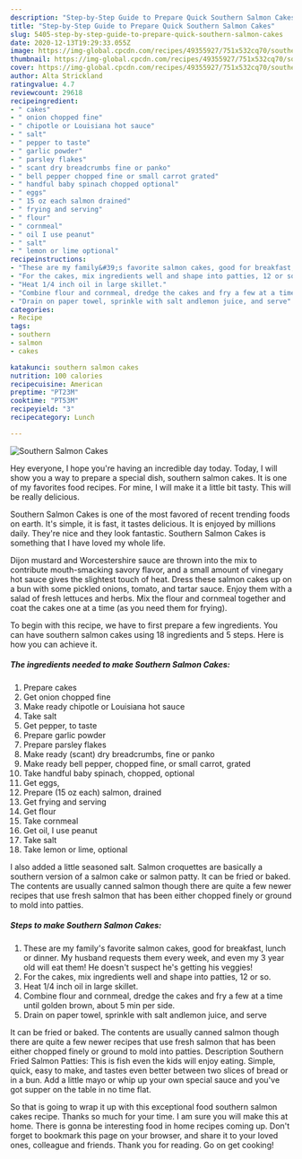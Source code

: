 ```yaml
---
description: "Step-by-Step Guide to Prepare Quick Southern Salmon Cakes"
title: "Step-by-Step Guide to Prepare Quick Southern Salmon Cakes"
slug: 5405-step-by-step-guide-to-prepare-quick-southern-salmon-cakes
date: 2020-12-13T19:29:33.055Z
image: https://img-global.cpcdn.com/recipes/49355927/751x532cq70/southern-salmon-cakes-recipe-main-photo.jpg
thumbnail: https://img-global.cpcdn.com/recipes/49355927/751x532cq70/southern-salmon-cakes-recipe-main-photo.jpg
cover: https://img-global.cpcdn.com/recipes/49355927/751x532cq70/southern-salmon-cakes-recipe-main-photo.jpg
author: Alta Strickland
ratingvalue: 4.7
reviewcount: 29618
recipeingredient:
- " cakes"
- " onion chopped fine"
- " chipotle or Louisiana hot sauce"
- " salt"
- " pepper to taste"
- " garlic powder"
- " parsley flakes"
- " scant dry breadcrumbs fine or panko"
- " bell pepper chopped fine or small carrot grated"
- " handful baby spinach chopped optional"
- " eggs"
- " 15 oz each salmon drained"
- " frying and serving"
- " flour"
- " cornmeal"
- " oil I use peanut"
- " salt"
- " lemon or lime optional"
recipeinstructions:
- "These are my family&#39;s favorite salmon cakes, good for breakfast, lunch or dinner. My husband requests them every week, and even my 3 year old will eat them! He doesn&#39;t suspect he&#39;s getting his veggies!"
- "For the cakes, mix ingredients well and shape into patties, 12 or so."
- "Heat 1/4 inch oil in large skillet."
- "Combine flour and cornmeal, dredge the cakes and fry a few at a time until golden brown, about 5 min per side."
- "Drain on paper towel, sprinkle with salt andlemon juice, and serve"
categories:
- Recipe
tags:
- southern
- salmon
- cakes

katakunci: southern salmon cakes 
nutrition: 100 calories
recipecuisine: American
preptime: "PT23M"
cooktime: "PT53M"
recipeyield: "3"
recipecategory: Lunch

---
```



![Southern Salmon Cakes](https://img-global.cpcdn.com/recipes/49355927/751x532cq70/southern-salmon-cakes-recipe-main-photo.jpg)

Hey everyone, I hope you're having an incredible day today. Today, I will show you a way to prepare a special dish, southern salmon cakes. It is one of my favorites food recipes. For mine, I will make it a little bit tasty. This will be really delicious.

Southern Salmon Cakes is one of the most favored of recent trending foods on earth. It's simple, it is fast, it tastes delicious. It is enjoyed by millions daily. They're nice and they look fantastic. Southern Salmon Cakes is something that I have loved my whole life.

Dijon mustard and Worcestershire sauce are thrown into the mix to contribute mouth-smacking savory flavor, and a small amount of vinegary hot sauce gives the slightest touch of heat. Dress these salmon cakes up on a bun with some pickled onions, tomato, and tartar sauce. Enjoy them with a salad of fresh lettuces and herbs. Mix the flour and cornmeal together and coat the cakes one at a time (as you need them for frying).


To begin with this recipe, we have to first prepare a few ingredients. You can have southern salmon cakes using 18 ingredients and 5 steps. Here is how you can achieve it.

<!--inarticleads1-->

##### The ingredients needed to make Southern Salmon Cakes:

1. Prepare  cakes
1. Get  onion chopped fine
1. Make ready  chipotle or Louisiana hot sauce
1. Take  salt
1. Get  pepper, to taste
1. Prepare  garlic powder
1. Prepare  parsley flakes
1. Make ready  (scant) dry breadcrumbs, fine or panko
1. Make ready  bell pepper, chopped fine, or small carrot, grated
1. Take  handful baby spinach, chopped, optional
1. Get  eggs,
1. Prepare  (15 oz each) salmon, drained
1. Get  frying and serving
1. Get  flour
1. Take  cornmeal
1. Get  oil, I use peanut
1. Take  salt
1. Take  lemon or lime, optional


I also added a little seasoned salt. Salmon croquettes are basically a southern version of a salmon cake or salmon patty. It can be fried or baked. The contents are usually canned salmon though there are quite a few newer recipes that use fresh salmon that has been either chopped finely or ground to mold into patties. 

<!--inarticleads2-->

##### Steps to make Southern Salmon Cakes:

1. These are my family&#39;s favorite salmon cakes, good for breakfast, lunch or dinner. My husband requests them every week, and even my 3 year old will eat them! He doesn&#39;t suspect he&#39;s getting his veggies!
1. For the cakes, mix ingredients well and shape into patties, 12 or so.
1. Heat 1/4 inch oil in large skillet.
1. Combine flour and cornmeal, dredge the cakes and fry a few at a time until golden brown, about 5 min per side.
1. Drain on paper towel, sprinkle with salt andlemon juice, and serve


It can be fried or baked. The contents are usually canned salmon though there are quite a few newer recipes that use fresh salmon that has been either chopped finely or ground to mold into patties. Description Southern Fried Salmon Patties: This is fish even the kids will enjoy eating. Simple, quick, easy to make, and tastes even better between two slices of bread or in a bun. Add a little mayo or whip up your own special sauce and you&#39;ve got supper on the table in no time flat. 

So that is going to wrap it up with this exceptional food southern salmon cakes recipe. Thanks so much for your time. I am sure you will make this at home. There is gonna be interesting food in home recipes coming up. Don't forget to bookmark this page on your browser, and share it to your loved ones, colleague and friends. Thank you for reading. Go on get cooking!
